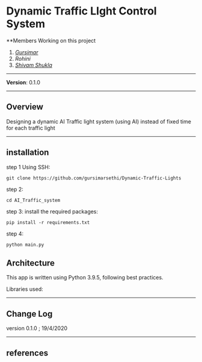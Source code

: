 # Dynamic Traffic LIght Control System

**Members Working on this project

1. _[Gursimar](https://github.com/gursimarsethi)_
2. _Rohini_
3. _[Shivam Shukla](https://github.com/sivm99)_

---

**Version**: 0.1.0

---

## Overview

Designing a dynamic AI Traffic light system (using AI) instead of fixed time for each traffic light

---

## installation

step 1 Using SSH:

    git clone https://github.com/gursimarsethi/Dynamic-Traffic-Lights
step 2:

    cd AI_Traffic_system
step 3:
install the required packages:

    pip install -r requirements.txt

step 4:

    python main.py

## Architecture

This app is written using Python 3.9.5, following best practices.

Libraries used:

---

## Change Log

version 0.1.0 ; 19/4/2020

---

## references

```

```
